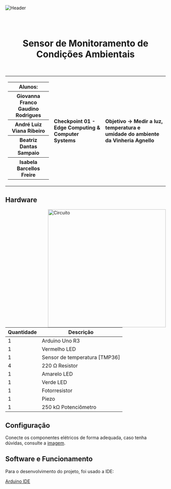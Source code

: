 <p align="center">
  
![Header](https://github.com/Ctrl-Alt-Challenge/CP01-EDCS/assets/110347145/4a59c771-42fa-413f-a02a-5ebf136ba7d3)
## 
</p>

<div align="center">
  <br>
  <h1>Sensor de Monitoramento de Condições Ambientais</h1>
</div>

<br>

<table>
  <tr>
    <td>
      <div>
        <table>
          <tr>
            <th>Alunos:</th>
          </tr>
          <tr>
            <th>Giovanna Franco Gaudino Rodrigues</th>
          </tr>
          <tr>
            <th>André Luiz Viana Ribeiro</th>
          </tr>
          <tr>
            <th>Beatriz Dantas Sampaio</th>
          </tr>
          <tr>
            <th>Isabela Barcellos Freire</th>
          </tr>
        </table>
      </div>
    </td>
    <td>
      <div>
        <b>Checkpoint 01 - Edge Computing & Computer Systems</b>
      <td> <b>Objetivo → Medir a luz, temperatura e umidade do ambiente da Vinheria Agnello</b> </td>
      </div>
    </td>
  </tr>
</table>

<h2> Hardware </h2>
<img height="370em" src="https://github.com/Ctrl-Alt-Challenge/CP01-EDCS/assets/110347145/7f341af6-93d9-418b-94c4-7403772e867c" alt="Circuito" align="right">

<div align="left">

| Quantidade | Descrição                         |
|------------|-----------------------------------|
| 1          | Arduino Uno R3                    |
| 1          | Vermelho LED                      |
| 1          | Sensor de temperatura [TMP36]     |
| 4          | 220 Ω Resistor                    |
| 1          | Amarelo LED                       |
| 1          | Verde LED                         |
| 1          | Fotorresistor                     |
| 1          | Piezo                             |
| 1          | 250 kΩ Potenciômetro              |

</div>

<h2> Configuração </h2>

Conecte os componentes elétricos de forma adequada, caso tenha dúvidas, consulte a <a href="https://private-user-images.githubusercontent.com/110347145/270201334-7f341af6-93d9-418b-94c4-7403772e867c.png?jwt=eyJhbGciOiJIUzI1NiIsInR5cCI6IkpXVCJ9.eyJpc3MiOiJnaXRodWIuY29tIiwiYXVkIjoicmF3LmdpdGh1YnVzZXJjb250ZW50LmNvbSIsImtleSI6ImtleTEiLCJleHAiOjE2OTU2MTg1OTUsIm5iZiI6MTY5NTYxODI5NSwicGF0aCI6Ii8xMTAzNDcxNDUvMjcwMjAxMzM0LTdmMzQxYWY2LTkzZDktNDE4Yi05NGM0LTc0MDM3NzJlODY3Yy5wbmc_WC1BbXotQWxnb3JpdGhtPUFXUzQtSE1BQy1TSEEyNTYmWC1BbXotQ3JlZGVudGlhbD1BS0lBSVdOSllBWDRDU1ZFSDUzQSUyRjIwMjMwOTI1JTJGdXMtZWFzdC0xJTJGczMlMkZhd3M0X3JlcXVlc3QmWC1BbXotRGF0ZT0yMDIzMDkyNVQwNTA0NTVaJlgtQW16LUV4cGlyZXM9MzAwJlgtQW16LVNpZ25hdHVyZT1hMDI2OTgwZDJhOTQ4MTIxMzE3NzcxMTBiYjY1NThjNDkzMTczODM3OTllOGM3N2I2MTU3YWFlZTY2ZDk4YzZmJlgtQW16LVNpZ25lZEhlYWRlcnM9aG9zdCZhY3Rvcl9pZD0wJmtleV9pZD0wJnJlcG9faWQ9MCJ9.9vGApU_mUYTIeyWvIeExtXQ0pwjzsPC_J0Gix46VpAI">imagem</a>.

<h2> Software e Funcionamento </h2>

<p> Para o desenvolvimento do projeto, foi usado a IDE: </p> 

<a href="https://www.arduino.cc/en/software"> Arduino IDE </a>

